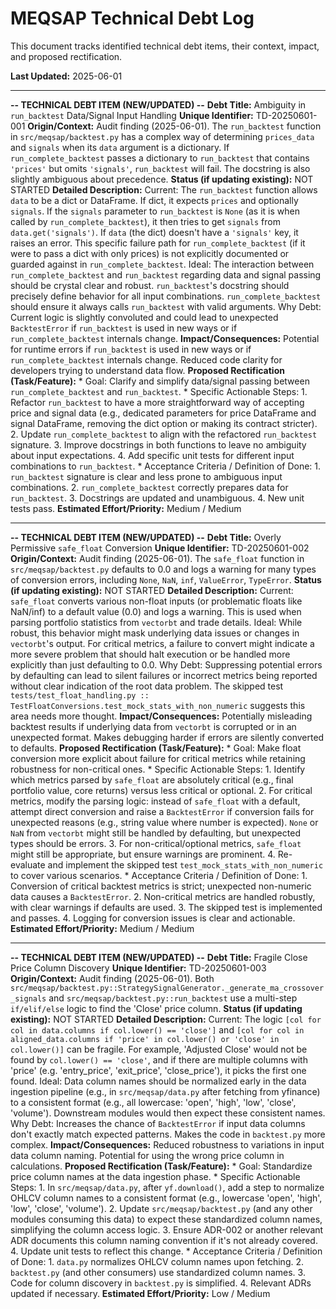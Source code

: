 # MEQSAP Technical Debt Log

This document tracks identified technical debt items, their context, impact, and proposed rectification.

**Last Updated:** 2025-06-01

---
**-- TECHNICAL DEBT ITEM (NEW/UPDATED) --**
**Debt Title:** Ambiguity in `run_backtest` Data/Signal Input Handling
**Unique Identifier:** TD-20250601-001
**Origin/Context:** Audit finding (2025-06-01). The `run_backtest` function in `src/meqsap/backtest.py` has a complex way of determining `prices_data` and `signals` when its `data` argument is a dictionary. If `run_complete_backtest` passes a dictionary to `run_backtest` that contains `'prices'` but omits `'signals'`, `run_backtest` will fail. The docstring is also slightly ambiguous about precedence.
**Status (if updating existing):** NOT STARTED
**Detailed Description:**
    Current: The `run_backtest` function allows `data` to be a dict or DataFrame. If dict, it expects `prices` and optionally `signals`. If the `signals` parameter to `run_backtest` is `None` (as it is when called by `run_complete_backtest`), it then tries to get `signals` from `data.get('signals')`. If `data` (the dict) doesn't have a `'signals'` key, it raises an error. This specific failure path for `run_complete_backtest` (if it were to pass a dict with only prices) is not explicitly documented or guarded against in `run_complete_backtest`.
    Ideal: The interaction between `run_complete_backtest` and `run_backtest` regarding data and signal passing should be crystal clear and robust. `run_backtest`'s docstring should precisely define behavior for all input combinations. `run_complete_backtest` should ensure it always calls `run_backtest` with valid arguments.
    Why Debt: Current logic is slightly convoluted and could lead to unexpected `BacktestError` if `run_backtest` is used in new ways or if `run_complete_backtest` internals change.
**Impact/Consequences:** Potential for runtime errors if `run_backtest` is used in new ways or if `run_complete_backtest` internals change. Reduced code clarity for developers trying to understand data flow.
**Proposed Rectification (Task/Feature):**
    * Goal: Clarify and simplify data/signal passing between `run_complete_backtest` and `run_backtest`.
    * Specific Actionable Steps:
        1.  Refactor `run_backtest` to have a more straightforward way of accepting price and signal data (e.g., dedicated parameters for price DataFrame and signal DataFrame, removing the dict option or making its contract stricter).
        2.  Update `run_complete_backtest` to align with the refactored `run_backtest` signature.
        3.  Improve docstrings in both functions to leave no ambiguity about input expectations.
        4.  Add specific unit tests for different input combinations to `run_backtest`.
    * Acceptance Criteria / Definition of Done:
        1.  `run_backtest` signature is clear and less prone to ambiguous input combinations.
        2.  `run_complete_backtest` correctly prepares data for `run_backtest`.
        3.  Docstrings are updated and unambiguous.
        4.  New unit tests pass.
**Estimated Effort/Priority:** Medium / Medium

---
**-- TECHNICAL DEBT ITEM (NEW/UPDATED) --**
**Debt Title:** Overly Permissive `safe_float` Conversion
**Unique Identifier:** TD-20250601-002
**Origin/Context:** Audit finding (2025-06-01). The `safe_float` function in `src/meqsap/backtest.py` defaults to 0.0 and logs a warning for many types of conversion errors, including `None`, `NaN`, `inf`, `ValueError`, `TypeError`.
**Status (if updating existing):** NOT STARTED
**Detailed Description:**
    Current: `safe_float` converts various non-float inputs (or problematic floats like NaN/inf) to a default value (0.0) and logs a warning. This is used when parsing portfolio statistics from `vectorbt` and trade details.
    Ideal: While robust, this behavior might mask underlying data issues or changes in `vectorbt`'s output. For critical metrics, a failure to convert might indicate a more severe problem that should halt execution or be handled more explicitly than just defaulting to 0.0.
    Why Debt: Suppressing potential errors by defaulting can lead to silent failures or incorrect metrics being reported without clear indication of the root data problem. The skipped test `tests/test_float_handling.py :: TestFloatConversions.test_mock_stats_with_non_numeric` suggests this area needs more thought.
**Impact/Consequences:** Potentially misleading backtest results if underlying data from `vectorbt` is corrupted or in an unexpected format. Makes debugging harder if errors are silently converted to defaults.
**Proposed Rectification (Task/Feature):**
    * Goal: Make float conversion more explicit about failure for critical metrics while retaining robustness for non-critical ones.
    * Specific Actionable Steps:
        1.  Identify which metrics parsed by `safe_float` are absolutely critical (e.g., final portfolio value, core returns) versus less critical or optional.
        2.  For critical metrics, modify the parsing logic: instead of `safe_float` with a default, attempt direct conversion and raise a `BacktestError` if conversion fails for unexpected reasons (e.g., string value where number is expected). `None` or `NaN` from `vectorbt` might still be handled by defaulting, but unexpected types should be errors.
        3.  For non-critical/optional metrics, `safe_float` might still be appropriate, but ensure warnings are prominent.
        4.  Re-evaluate and implement the skipped test `test_mock_stats_with_non_numeric` to cover various scenarios.
    * Acceptance Criteria / Definition of Done:
        1.  Conversion of critical backtest metrics is strict; unexpected non-numeric data causes a `BacktestError`.
        2.  Non-critical metrics are handled robustly, with clear warnings if defaults are used.
        3.  The skipped test is implemented and passes.
        4.  Logging for conversion issues is clear and actionable.
**Estimated Effort/Priority:** Medium / Medium

---
**-- TECHNICAL DEBT ITEM (NEW/UPDATED) --**
**Debt Title:** Fragile Close Price Column Discovery
**Unique Identifier:** TD-20250601-003
**Origin/Context:** Audit finding (2025-06-01). Both `src/meqsap/backtest.py::StrategySignalGenerator._generate_ma_crossover_signals` and `src/meqsap/backtest.py::run_backtest` use a multi-step `if/elif/else` logic to find the 'Close' price column.
**Status (if updating existing):** NOT STARTED
**Detailed Description:**
    Current: The logic `[col for col in data.columns if col.lower() == 'close']` and `[col for col in aligned_data.columns if 'price' in col.lower() or 'close' in col.lower()]` can be fragile. For example, 'Adjusted Close' would not be found by `col.lower() == 'close'`, and if there are multiple columns with 'price' (e.g. 'entry_price', 'exit_price', 'close_price'), it picks the first one found.
    Ideal: Data column names should be normalized early in the data ingestion pipeline (e.g., in `src/meqsap/data.py` after fetching from yfinance) to a consistent format (e.g., all lowercase: 'open', 'high', 'low', 'close', 'volume'). Downstream modules would then expect these consistent names.
    Why Debt: Increases the chance of `BacktestError` if input data columns don't exactly match expected patterns. Makes the code in `backtest.py` more complex.
**Impact/Consequences:** Reduced robustness to variations in input data column naming. Potential for using the wrong price column in calculations.
**Proposed Rectification (Task/Feature):**
    * Goal: Standardize price column names at the data ingestion phase.
    * Specific Actionable Steps:
        1.  In `src/meqsap/data.py`, after `yf.download()`, add a step to normalize OHLCV column names to a consistent format (e.g., lowercase 'open', 'high', 'low', 'close', 'volume').
        2.  Update `src/meqsap/backtest.py` (and any other modules consuming this data) to expect these standardized column names, simplifying the column access logic.
        3.  Ensure ADR-002 or another relevant ADR documents this column naming convention if it's not already covered.
        4.  Update unit tests to reflect this change.
    * Acceptance Criteria / Definition of Done:
        1.  `data.py` normalizes OHLCV column names upon fetching.
        2.  `backtest.py` (and other consumers) use standardized column names.
        3.  Code for column discovery in `backtest.py` is simplified.
        4.  Relevant ADRs updated if necessary.
**Estimated Effort/Priority:** Low / Medium
